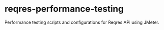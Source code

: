 # reqres-performance-testing
Performance testing scripts and configurations for Reqres API using JMeter.
